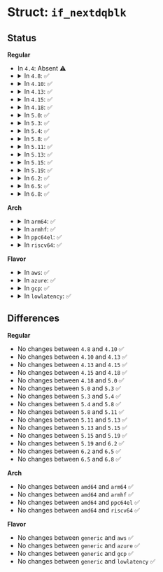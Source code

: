 # Struct: <code>if_nextdqblk</code>

## Status
<b>Regular</b>
<ul>
<li>
In <code>4.4</code>: Absent ⚠️
</li>
<li>
<details>
<summary>In <code>4.8</code>: ✅</summary>

```c
struct if_nextdqblk {
    __u64 dqb_bhardlimit;
    __u64 dqb_bsoftlimit;
    __u64 dqb_curspace;
    __u64 dqb_ihardlimit;
    __u64 dqb_isoftlimit;
    __u64 dqb_curinodes;
    __u64 dqb_btime;
    __u64 dqb_itime;
    __u32 dqb_valid;
    __u32 dqb_id;
};
```
</details>
</li>
<li>
<details>
<summary>In <code>4.10</code>: ✅</summary>

```c
struct if_nextdqblk {
    __u64 dqb_bhardlimit;
    __u64 dqb_bsoftlimit;
    __u64 dqb_curspace;
    __u64 dqb_ihardlimit;
    __u64 dqb_isoftlimit;
    __u64 dqb_curinodes;
    __u64 dqb_btime;
    __u64 dqb_itime;
    __u32 dqb_valid;
    __u32 dqb_id;
};
```
</details>
</li>
<li>
<details>
<summary>In <code>4.13</code>: ✅</summary>

```c
struct if_nextdqblk {
    __u64 dqb_bhardlimit;
    __u64 dqb_bsoftlimit;
    __u64 dqb_curspace;
    __u64 dqb_ihardlimit;
    __u64 dqb_isoftlimit;
    __u64 dqb_curinodes;
    __u64 dqb_btime;
    __u64 dqb_itime;
    __u32 dqb_valid;
    __u32 dqb_id;
};
```
</details>
</li>
<li>
<details>
<summary>In <code>4.15</code>: ✅</summary>

```c
struct if_nextdqblk {
    __u64 dqb_bhardlimit;
    __u64 dqb_bsoftlimit;
    __u64 dqb_curspace;
    __u64 dqb_ihardlimit;
    __u64 dqb_isoftlimit;
    __u64 dqb_curinodes;
    __u64 dqb_btime;
    __u64 dqb_itime;
    __u32 dqb_valid;
    __u32 dqb_id;
};
```
</details>
</li>
<li>
<details>
<summary>In <code>4.18</code>: ✅</summary>

```c
struct if_nextdqblk {
    __u64 dqb_bhardlimit;
    __u64 dqb_bsoftlimit;
    __u64 dqb_curspace;
    __u64 dqb_ihardlimit;
    __u64 dqb_isoftlimit;
    __u64 dqb_curinodes;
    __u64 dqb_btime;
    __u64 dqb_itime;
    __u32 dqb_valid;
    __u32 dqb_id;
};
```
</details>
</li>
<li>
<details>
<summary>In <code>5.0</code>: ✅</summary>

```c
struct if_nextdqblk {
    __u64 dqb_bhardlimit;
    __u64 dqb_bsoftlimit;
    __u64 dqb_curspace;
    __u64 dqb_ihardlimit;
    __u64 dqb_isoftlimit;
    __u64 dqb_curinodes;
    __u64 dqb_btime;
    __u64 dqb_itime;
    __u32 dqb_valid;
    __u32 dqb_id;
};
```
</details>
</li>
<li>
<details>
<summary>In <code>5.3</code>: ✅</summary>

```c
struct if_nextdqblk {
    __u64 dqb_bhardlimit;
    __u64 dqb_bsoftlimit;
    __u64 dqb_curspace;
    __u64 dqb_ihardlimit;
    __u64 dqb_isoftlimit;
    __u64 dqb_curinodes;
    __u64 dqb_btime;
    __u64 dqb_itime;
    __u32 dqb_valid;
    __u32 dqb_id;
};
```
</details>
</li>
<li>
<details>
<summary>In <code>5.4</code>: ✅</summary>

```c
struct if_nextdqblk {
    __u64 dqb_bhardlimit;
    __u64 dqb_bsoftlimit;
    __u64 dqb_curspace;
    __u64 dqb_ihardlimit;
    __u64 dqb_isoftlimit;
    __u64 dqb_curinodes;
    __u64 dqb_btime;
    __u64 dqb_itime;
    __u32 dqb_valid;
    __u32 dqb_id;
};
```
</details>
</li>
<li>
<details>
<summary>In <code>5.8</code>: ✅</summary>

```c
struct if_nextdqblk {
    __u64 dqb_bhardlimit;
    __u64 dqb_bsoftlimit;
    __u64 dqb_curspace;
    __u64 dqb_ihardlimit;
    __u64 dqb_isoftlimit;
    __u64 dqb_curinodes;
    __u64 dqb_btime;
    __u64 dqb_itime;
    __u32 dqb_valid;
    __u32 dqb_id;
};
```
</details>
</li>
<li>
<details>
<summary>In <code>5.11</code>: ✅</summary>

```c
struct if_nextdqblk {
    __u64 dqb_bhardlimit;
    __u64 dqb_bsoftlimit;
    __u64 dqb_curspace;
    __u64 dqb_ihardlimit;
    __u64 dqb_isoftlimit;
    __u64 dqb_curinodes;
    __u64 dqb_btime;
    __u64 dqb_itime;
    __u32 dqb_valid;
    __u32 dqb_id;
};
```
</details>
</li>
<li>
<details>
<summary>In <code>5.13</code>: ✅</summary>

```c
struct if_nextdqblk {
    __u64 dqb_bhardlimit;
    __u64 dqb_bsoftlimit;
    __u64 dqb_curspace;
    __u64 dqb_ihardlimit;
    __u64 dqb_isoftlimit;
    __u64 dqb_curinodes;
    __u64 dqb_btime;
    __u64 dqb_itime;
    __u32 dqb_valid;
    __u32 dqb_id;
};
```
</details>
</li>
<li>
<details>
<summary>In <code>5.15</code>: ✅</summary>

```c
struct if_nextdqblk {
    __u64 dqb_bhardlimit;
    __u64 dqb_bsoftlimit;
    __u64 dqb_curspace;
    __u64 dqb_ihardlimit;
    __u64 dqb_isoftlimit;
    __u64 dqb_curinodes;
    __u64 dqb_btime;
    __u64 dqb_itime;
    __u32 dqb_valid;
    __u32 dqb_id;
};
```
</details>
</li>
<li>
<details>
<summary>In <code>5.19</code>: ✅</summary>

```c
struct if_nextdqblk {
    __u64 dqb_bhardlimit;
    __u64 dqb_bsoftlimit;
    __u64 dqb_curspace;
    __u64 dqb_ihardlimit;
    __u64 dqb_isoftlimit;
    __u64 dqb_curinodes;
    __u64 dqb_btime;
    __u64 dqb_itime;
    __u32 dqb_valid;
    __u32 dqb_id;
};
```
</details>
</li>
<li>
<details>
<summary>In <code>6.2</code>: ✅</summary>

```c
struct if_nextdqblk {
    __u64 dqb_bhardlimit;
    __u64 dqb_bsoftlimit;
    __u64 dqb_curspace;
    __u64 dqb_ihardlimit;
    __u64 dqb_isoftlimit;
    __u64 dqb_curinodes;
    __u64 dqb_btime;
    __u64 dqb_itime;
    __u32 dqb_valid;
    __u32 dqb_id;
};
```
</details>
</li>
<li>
<details>
<summary>In <code>6.5</code>: ✅</summary>

```c
struct if_nextdqblk {
    __u64 dqb_bhardlimit;
    __u64 dqb_bsoftlimit;
    __u64 dqb_curspace;
    __u64 dqb_ihardlimit;
    __u64 dqb_isoftlimit;
    __u64 dqb_curinodes;
    __u64 dqb_btime;
    __u64 dqb_itime;
    __u32 dqb_valid;
    __u32 dqb_id;
};
```
</details>
</li>
<li>
<details>
<summary>In <code>6.8</code>: ✅</summary>

```c
struct if_nextdqblk {
    __u64 dqb_bhardlimit;
    __u64 dqb_bsoftlimit;
    __u64 dqb_curspace;
    __u64 dqb_ihardlimit;
    __u64 dqb_isoftlimit;
    __u64 dqb_curinodes;
    __u64 dqb_btime;
    __u64 dqb_itime;
    __u32 dqb_valid;
    __u32 dqb_id;
};
```
</details>
</li>
</ul>
<b>Arch</b>
<ul>
<li>
<details>
<summary>In <code>arm64</code>: ✅</summary>

```c
struct if_nextdqblk {
    __u64 dqb_bhardlimit;
    __u64 dqb_bsoftlimit;
    __u64 dqb_curspace;
    __u64 dqb_ihardlimit;
    __u64 dqb_isoftlimit;
    __u64 dqb_curinodes;
    __u64 dqb_btime;
    __u64 dqb_itime;
    __u32 dqb_valid;
    __u32 dqb_id;
};
```
</details>
</li>
<li>
<details>
<summary>In <code>armhf</code>: ✅</summary>

```c
struct if_nextdqblk {
    __u64 dqb_bhardlimit;
    __u64 dqb_bsoftlimit;
    __u64 dqb_curspace;
    __u64 dqb_ihardlimit;
    __u64 dqb_isoftlimit;
    __u64 dqb_curinodes;
    __u64 dqb_btime;
    __u64 dqb_itime;
    __u32 dqb_valid;
    __u32 dqb_id;
};
```
</details>
</li>
<li>
<details>
<summary>In <code>ppc64el</code>: ✅</summary>

```c
struct if_nextdqblk {
    __u64 dqb_bhardlimit;
    __u64 dqb_bsoftlimit;
    __u64 dqb_curspace;
    __u64 dqb_ihardlimit;
    __u64 dqb_isoftlimit;
    __u64 dqb_curinodes;
    __u64 dqb_btime;
    __u64 dqb_itime;
    __u32 dqb_valid;
    __u32 dqb_id;
};
```
</details>
</li>
<li>
<details>
<summary>In <code>riscv64</code>: ✅</summary>

```c
struct if_nextdqblk {
    __u64 dqb_bhardlimit;
    __u64 dqb_bsoftlimit;
    __u64 dqb_curspace;
    __u64 dqb_ihardlimit;
    __u64 dqb_isoftlimit;
    __u64 dqb_curinodes;
    __u64 dqb_btime;
    __u64 dqb_itime;
    __u32 dqb_valid;
    __u32 dqb_id;
};
```
</details>
</li>
</ul>
<b>Flavor</b>
<ul>
<li>
<details>
<summary>In <code>aws</code>: ✅</summary>

```c
struct if_nextdqblk {
    __u64 dqb_bhardlimit;
    __u64 dqb_bsoftlimit;
    __u64 dqb_curspace;
    __u64 dqb_ihardlimit;
    __u64 dqb_isoftlimit;
    __u64 dqb_curinodes;
    __u64 dqb_btime;
    __u64 dqb_itime;
    __u32 dqb_valid;
    __u32 dqb_id;
};
```
</details>
</li>
<li>
<details>
<summary>In <code>azure</code>: ✅</summary>

```c
struct if_nextdqblk {
    __u64 dqb_bhardlimit;
    __u64 dqb_bsoftlimit;
    __u64 dqb_curspace;
    __u64 dqb_ihardlimit;
    __u64 dqb_isoftlimit;
    __u64 dqb_curinodes;
    __u64 dqb_btime;
    __u64 dqb_itime;
    __u32 dqb_valid;
    __u32 dqb_id;
};
```
</details>
</li>
<li>
<details>
<summary>In <code>gcp</code>: ✅</summary>

```c
struct if_nextdqblk {
    __u64 dqb_bhardlimit;
    __u64 dqb_bsoftlimit;
    __u64 dqb_curspace;
    __u64 dqb_ihardlimit;
    __u64 dqb_isoftlimit;
    __u64 dqb_curinodes;
    __u64 dqb_btime;
    __u64 dqb_itime;
    __u32 dqb_valid;
    __u32 dqb_id;
};
```
</details>
</li>
<li>
<details>
<summary>In <code>lowlatency</code>: ✅</summary>

```c
struct if_nextdqblk {
    __u64 dqb_bhardlimit;
    __u64 dqb_bsoftlimit;
    __u64 dqb_curspace;
    __u64 dqb_ihardlimit;
    __u64 dqb_isoftlimit;
    __u64 dqb_curinodes;
    __u64 dqb_btime;
    __u64 dqb_itime;
    __u32 dqb_valid;
    __u32 dqb_id;
};
```
</details>
</li>
</ul>

## Differences
<b>Regular</b>
<ul>
<li>
No changes between <code>4.8</code> and <code>4.10</code> ✅
</li>
<li>
No changes between <code>4.10</code> and <code>4.13</code> ✅
</li>
<li>
No changes between <code>4.13</code> and <code>4.15</code> ✅
</li>
<li>
No changes between <code>4.15</code> and <code>4.18</code> ✅
</li>
<li>
No changes between <code>4.18</code> and <code>5.0</code> ✅
</li>
<li>
No changes between <code>5.0</code> and <code>5.3</code> ✅
</li>
<li>
No changes between <code>5.3</code> and <code>5.4</code> ✅
</li>
<li>
No changes between <code>5.4</code> and <code>5.8</code> ✅
</li>
<li>
No changes between <code>5.8</code> and <code>5.11</code> ✅
</li>
<li>
No changes between <code>5.11</code> and <code>5.13</code> ✅
</li>
<li>
No changes between <code>5.13</code> and <code>5.15</code> ✅
</li>
<li>
No changes between <code>5.15</code> and <code>5.19</code> ✅
</li>
<li>
No changes between <code>5.19</code> and <code>6.2</code> ✅
</li>
<li>
No changes between <code>6.2</code> and <code>6.5</code> ✅
</li>
<li>
No changes between <code>6.5</code> and <code>6.8</code> ✅
</li>
</ul>
<b>Arch</b>
<ul>
<li>
No changes between <code>amd64</code> and <code>arm64</code> ✅
</li>
<li>
No changes between <code>amd64</code> and <code>armhf</code> ✅
</li>
<li>
No changes between <code>amd64</code> and <code>ppc64el</code> ✅
</li>
<li>
No changes between <code>amd64</code> and <code>riscv64</code> ✅
</li>
</ul>
<b>Flavor</b>
<ul>
<li>
No changes between <code>generic</code> and <code>aws</code> ✅
</li>
<li>
No changes between <code>generic</code> and <code>azure</code> ✅
</li>
<li>
No changes between <code>generic</code> and <code>gcp</code> ✅
</li>
<li>
No changes between <code>generic</code> and <code>lowlatency</code> ✅
</li>
</ul>
